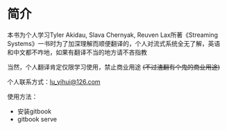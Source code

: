 # 简介

本书为个人学习Tyler Akidau, Slava Chernyak, Reuven Lax所著《Streaming Systems》一书时为了加深理解而顺便翻译的，个人对流式系统全无了解，英语和中文都不咋地，如果有翻译不当的地方请不吝指教

当然，个人翻译肯定仅限学习使用，禁止商业用途 ~~(不过渣翻有个鬼的商业用途)~~

个人联系方式：lu_yihui@126.com

使用方法：
* 安装gitbook
* gitbook serve
